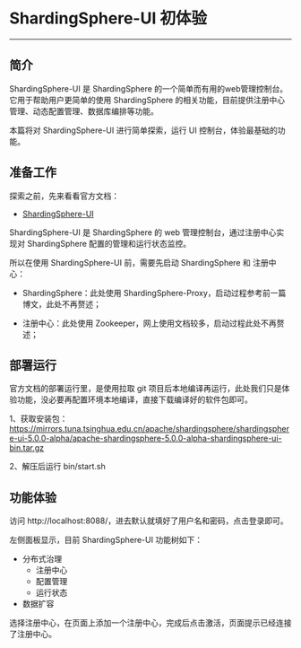 # ShardingSphere-UI 初体验

------

## 简介

ShardingSphere-UI 是 ShardingSphere 的一个简单而有用的web管理控制台。它用于帮助用户更简单的使用 ShardingSphere 的相关功能，目前提供注册中心管理、动态配置管理、数据库编排等功能。

本篇将对 ShardingSphere-UI 进行简单探索，运行 UI 控制台，体验最基础的功能。



## 准备工作

探索之前，先来看看官方文档：

- [ShardingSphere-UI](https://shardingsphere.apache.org/document/current/cn/user-manual/shardingsphere-ui/)

ShardingSphere-UI 是 ShardingSphere 的 web 管理控制台，通过注册中心实现对 ShardingSphere 配置的管理和运行状态监控。

所以在使用 ShardingSphere-UI 前，需要先启动 ShardingSphere 和 注册中心：

- ShardingSphere：此处使用 ShardingSphere-Proxy，启动过程参考前一篇博文，此处不再赘述；

- 注册中心：此处使用 Zookeeper，网上使用文档较多，启动过程此处不再赘述；



## 部署运行

官方文档的部署运行里，是使用拉取 git 项目后本地编译再运行，此处我们只是体验功能，没必要再配置环境本地编译，直接下载编译好的软件包即可。

1、获取安装包：https://mirrors.tuna.tsinghua.edu.cn/apache/shardingsphere/shardingsphere-ui-5.0.0-alpha/apache-shardingsphere-5.0.0-alpha-shardingsphere-ui-bin.tar.gz

2、解压后运行 bin/start.sh



## 功能体验

访问 http://localhost:8088/，进去默认就填好了用户名和密码，点击登录即可。

左侧面板显示，目前 ShardingSphere-UI 功能树如下：

- 分布式治理
  - 注册中心
  - 配置管理
  - 运行状态
- 数据扩容



选择注册中心，在页面上添加一个注册中心，完成后点击激活，页面提示已经连接了注册中心。